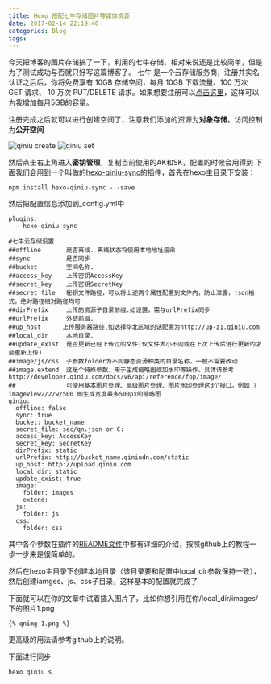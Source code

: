 ```yaml
---
title: Hexo 搭配七牛存储图片等媒体资源
date: 2017-02-14 22:19:40
categories: Blog
tags:
---
```

今天把博客的图片存储搞了一下，利用的七牛存储，相对来说还是比较简单，但是为了测试成功与否就只好写这篇博客了。
七牛 是一个云存储服务商，注册并实名认证之后后，你将免费享有 10GB 存储空间，每月 10GB 下载流量、100 万次 GET 请求、 10 万次 PUT/DELETE 请求。如果想要注册可以[点击这里](https://portal.qiniu.com/signup?code=3lnfyn5xmh93m)，这样可以为我增加每月5GB的容量。
<!--more-->
注册完成之后就可以进行创建空间了，注意我们添加的资源为**对象存储**，访问控制为**公开空间**

![qiniu create](http://blogpic.skyhive.tech/images/qiniu_create.png)
![qiniu set](http://blogpic.skyhive.tech/images/qiniu_set.png)

然后点击右上角进入**密钥管理**，复制当前使用的AK和SK，配置的时候会用得到
下面我们会用到一个叫做的[hexo-qiniu-sync](https://github.com/gyk001/hexo-qiniu-sync)的插件，首先在hexo主目录下安装：
```
npm install hexo-qiniu-sync - -save
```
然后把配置信息添加到_config.yml中
```
plugins:
  - hexo-qiniu-sync

#七牛云存储设置
##offline       是否离线. 离线状态将使用本地地址渲染
##sync          是否同步
##bucket        空间名称.
##access_key    上传密钥AccessKey
##secret_key    上传密钥SecretKey
##secret_file   秘钥文件路径，可以将上述两个属性配置到文件内，防止泄露，json格式。绝对路径相对路径均可
##dirPrefix     上传的资源子目录前缀.如设置，需与urlPrefix同步 
##urlPrefix     外链前缀.
##up_host      上传服务器路径,如选择华北区域的话配置为http://up-z1.qiniu.com
##local_dir     本地目录.
##update_exist  是否更新已经上传过的文件(仅文件大小不同或在上次上传后进行更新的才会重新上传)
##image/js/css  子参数folder为不同静态资源种类的目录名称，一般不需要改动
##image.extend  这是个特殊参数，用于生成缩略图或加水印等操作。具体请参考http://developer.qiniu.com/docs/v6/api/reference/fop/image/ 
##              可使用基本图片处理、高级图片处理、图片水印处理这3个接口。例如 ?imageView2/2/w/500 即生成宽度最多500px的缩略图
qiniu:
  offline: false
  sync: true
  bucket: bucket_name
  secret_file: sec/qn.json or C:
  access_key: AccessKey
  secret_key: SecretKey
  dirPrefix: static
  urlPrefix: http://bucket_name.qiniudn.com/static
  up_host: http://upload.qiniu.com
  local_dir: static
  update_exist: true
  image: 
    folder: images
    extend: 
  js:
    folder: js
  css:
    folder: css
```
其中各个参数在插件的[README文件](https://github.com/gyk001/hexo-qiniu-sync/blob/master/README.md)中都有详细的介绍，按照github上的教程一步一步来是很简单的。

然后在hexo主目录下创建本地目录（该目录要和配置中local_dir参数保持一致），然后创建iamges、js、css子目录，这样基本的配置就完成了

下面就可以在你的文章中试着插入图片了，比如你想引用在你/local_dir/images/下的图片1.png
```
{% qnimg 1.png %}
```
更高级的用法请参考github上的说明。

下面进行同步
```
hexo qiniu s    
```
